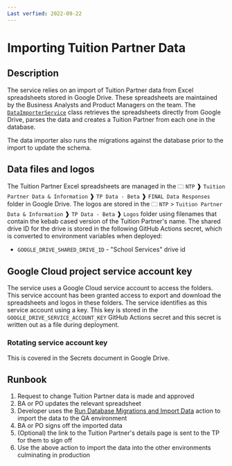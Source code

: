 ```yaml
---
Last verfied: 2022-09-22
---
```


# Importing Tuition Partner Data

## Description

The service relies on an import of Tuition Partner data from Excel spreadsheets stored in Google Drive. These spreadsheets are maintained by the Business Analysts and Product Managers on the team. The [`DataImporterService`](/Infrastructure/DataImporterService.cs) class retrieves the spreadsheets directly from Google Drive, parses the data and creates a Tuition Partner from each one in the database.

The data importer also runs the migrations against the database prior to the import to update the schema.

## Data files and logos

The Tuition Partner Excel spreadsheets are managed in the 🗀 `NTP` ❱ `Tuition Partner Data & Information` ❱ `TP Data - Beta` ❱ `FINAL Data Responses` folder in Google Drive. The logos are stored in the 🗀 `NTP` > `Tuition Partner Data & Information` ❱ `TP Data - Beta` ❱ `Logos` folder using filenames that contain the kebab cased version of the Tuition Partner's name. The shared drive ID for the drive is stored in the following GitHub Actions secret, which is converted to environment variables when deployed:

* `GOOGLE_DRIVE_SHARED_DRIVE_ID` - "School Services" drive id

## Google Cloud project service account key

The service uses a Google Cloud service account to access the folders. This service account has been granted access to export and download the spreadsheets and logos in these folders. The service identifies as this service account using a key. This key is stored in the `GOOGLE_DRIVE_SERVICE_ACCOUNT_KEY` GitHub Actions secret and this secret is written out as a file during deployment.

### Rotating service account key

This is covered in the Secrets document in Google Drive.

## Runbook

1. Request to change Tuition Partner data is made and approved
2. BA or PO updates the relevant spreadsheet
3. Developer uses the [Run Database Migrations and Import Data](/.github/workflows/import-data.yml) action to import the data to the QA environment
4. BA or PO signs off the imported data
5. (Optional) the link to the Tuition Partner's details page is sent to the TP for them to sign off
6. Use the above action to import the data into the other environments culminating in production